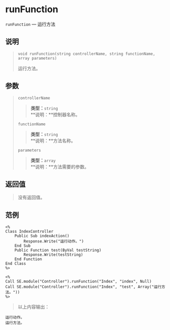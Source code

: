 runFunction
===========
`runFunction` &mdash; 运行方法

说明
----
>     void runFunction(string controllerName, string functionName, array parameters)
> 运行方法。

参数
----
> `controllerName`
>> **类型：**`string`  
>> **说明：**控制器名称。
>
> `functionName`
>> **类型：**`string`  
>> **说明：**方法名称。
>
> `parameters`
>> **类型：**`array`  
>> **说明：**方法需要的参数。

返回值
------
> 没有返回值。

范例
----
>
    <%
    Class IndexController
        Public Sub indexAction()
            Response.Write("运行动作。")
        End Sub
        Public Function test(ByVal testString)
            Response.Write(testString)
        End Function
    End Class
    %>
>>
>
    <%
    Call SE.module("Controller").runFunction("Index", "index", Null)
    Call SE.module("Controller").runFunction("Index", "test", Array("运行方法。"))
    %>
> 以上内容输出：
>
    运行动作。
    运行方法。